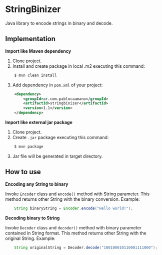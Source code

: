 # StringBinizer

Java library to encode strings in binary and decode.

## Implementation

**Import like Maven dependency**

1. Clone project.
2. Install and create package in local .m2 executing this command:

```bash
    $ mvn clean install
```

3. Add dependency in `pom.xml` of your project:

```xml
    <dependency>
        <groupId>ar.com.pablocaamano</groupId>
        <artifactId>stringbinizer</artifactId>
        <version>1.1</version>
    </dependency>
```

**Import like external jar package**

1. Clone project.
2. Create `.jar` package executing this command:

```bash
    $ mvn package
```
3. Jar file will be generated in target directory.

## How to use

**Encoding any String to binary**

Invoke `Encoder` class and `encode()` method with String parameter. This method returns other String with the binary conversion. Example:

```java
    String binaryString = Encoder.encode("Hello world!");
```

**Decoding binary to String**

Invoke `Decoder` class and `decoder()` method with binary parameter contained in String format. This method returns other String with the original String. Example:

```java
    String originalString = Decoder.decode("100100010110001111000");
```